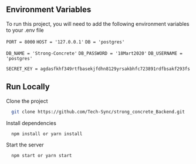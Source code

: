 ## Environment Variables

To run this project, you will need to add the following environment variables to your .env file

`PORT = 8000`
`HOST = '127.0.0.1'`
`DB = 'postgres'`

`DB_NAME = 'Strong-Concrete'`
`DB_PASSWORD = '18Mart2020'`
`DB_USERNAME = 'postgres'`

`SECRET_KEY = agdasfkhf349rtfbasekjfdhn8129yrsakbhfc723891rdfbsakf293fs`



## Run Locally

Clone the project

```bash
  git clone https://github.com/Tech-Sync/strong_concrete_Backend.git
```

Install dependencies

```bash
  npm install or yarn install
```

Start the server

```bash
  npm start or yarn start
```


